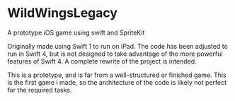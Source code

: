 # WildWingsLegacy
A prototype iOS game using swift and SpriteKit

Originally made using Swift 1 to run on iPad. 
The code has been adjusted to run in Swift 4, but is not designed to take advantage of the more powerful features of Swift 4.
A complete rewrite of the project is intended.

This is a prototype, and is far from a well-structured or finished game. 
This is the first game i made, so the architecture of the code is likely not perfect for the required tasks. 
